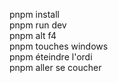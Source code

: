 pnpm install </br>
pnpm run dev </br>
pnpm alt f4 </br>
pnpm touches windows </br>
pnpm éteindre l'ordi </br>
pnpm aller se coucher </br>

